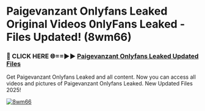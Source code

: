 # Paigevanzant Onlyfans Leaked Original Videos 0nlyFans Leaked - Files Updated! (8wm66)

<h3>🔴 CLICK HERE 🌐==►► <a href="https://best4dudes.click/HH4t6V" rel="nofollow">Paigevanzant Onlyfans Leaked Updated Files</a></h3>

Get Paigevanzant Onlyfans Leaked and all content. Now you can access all videos and pictures of Paigevanzant Onlyfans Leaked. New Updated Files 2025!

[![8wm66](https://github.com/user-attachments/assets/8c521d6e-e6e3-4a75-9320-d58ab9d79d5b)](https://best4dudes.click/HH4t6V)
